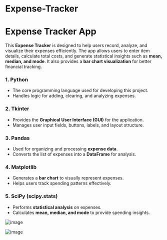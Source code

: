 # Expense-Tracker
# Expense Tracker App  

This **Expense Tracker** is designed to help users record, analyze, and visualize their expenses efficiently. The app allows users to enter item details, calculate total costs, and generate statistical insights such as **mean, median, and mode**. It also provides a **bar chart visualization** for better financial tracking.  


### 1. **Python**  
   - The core programming language used for developing this project.  
   - Handles logic for adding, clearing, and analyzing expenses.  

### 2. **Tkinter**  
   - Provides the **Graphical User Interface (GUI)** for the application.  
   - Manages user input fields, buttons, labels, and layout structure.  

### 3. **Pandas**  
   - Used for organizing and processing **expense data**.  
   - Converts the list of expenses into a **DataFrame** for analysis.  

### 4. **Matplotlib**  
   - Generates a **bar chart** to visually represent expenses.  
   - Helps users track spending patterns effectively.  

### 5. **SciPy (scipy.stats)**  
   - Performs **statistical analysis** on expenses.  
   - Calculates **mean, median, and mode** to provide spending insights.  


![image](https://github.com/user-attachments/assets/5cdaea60-96fd-43c9-b8d9-259ed6811953)


![image](https://github.com/user-attachments/assets/28dc088d-1c7d-4799-a9c4-86e81ff818fe)

